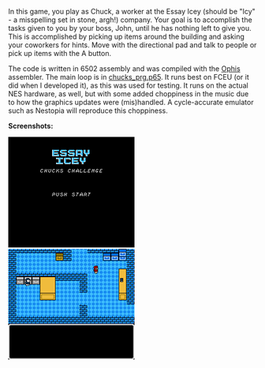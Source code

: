 In this game, you play as Chuck, a worker at the Essay Icey
(should be "Icy" - a misspelling set in stone, argh!) company. Your
goal is to accomplish the tasks given to you by your boss, John, until he
has nothing left to give you. This is accomplished by picking up items
around the building and asking your coworkers for hints. Move with the 
directional pad and talk to people or pick up items with the A button.

The code is written in 6502 assembly and was compiled with the 
[Ophis](https://github.com/michaelcmartin/Ophis) assembler. The
main loop is in [chucks_prg.p65](./chucks_prg.p65). It runs best on
FCEU (or it did when I developed it), as this was used for testing. 
It runs on the actual NES hardware, as well, but with some added
choppiness in the music due to how the graphics updates were (mis)handled. A 
cycle-accurate emulator such as Nestopia will reproduce this choppiness.

**Screenshots:**

![Title Screen](./title.png)
![Gameplay](./game.png)
